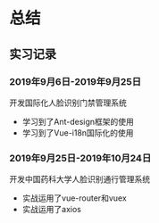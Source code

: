 # 总结

## 实习记录

### 2019年9月6日-2019年9月25日

开发国际化人脸识别门禁管理系统

- 学习到了Ant-design框架的使用
- 学习到了Vue-i18n国际化的使用

### 2019年9月25日-2019年10月24日

开发中国药科大学人脸识别通行管理系统

- 实战运用了vue-router和vuex
- 实战运用了axios
